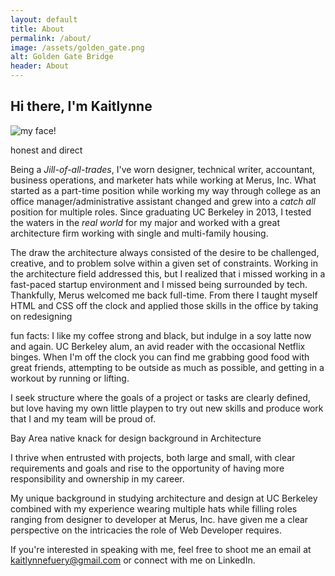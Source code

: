 ```yaml
---
layout: default
title: About
permalink: /about/
image: /assets/golden_gate.png
alt: Golden Gate Bridge
header: About
---
```


## Hi there, I'm Kaitlynne

<div id="kaitlynne">
    <img src="{{ site.baseurl }}/assets/about.jpg" alt="my face!">
</div>

honest and direct

Being a _Jill-of-all-trades_, I've worn designer, technical writer, accountant, business operations, and marketer hats while working at
Merus, Inc. What started as a part-time position while working my way through college as an office manager/administrative assistant
changed and grew into a _catch all_ position for multiple roles. Since graduating UC Berkeley in 2013, I tested the waters in the
_real world_ for my major and worked with a great architecture firm working with single and multi-family housing.

The draw the architecture always consisted of the desire to be challenged, creative, and to problem solve within a given set of constraints.
Working in the architecture field addressed this, but I realized that i missed working in a fast-paced startup environment and I missed
being surrounded by tech. Thankfully, Merus welcomed me back full-time. From there I taught myself HTML and CSS off the clock and applied
those skills in the office by taking on redesigning 

fun facts:
I like my coffee strong and black, but indulge in a soy latte now and again.
UC Berkeley alum, an avid reader with the occasional Netflix binges. When I'm off the clock you can find me
grabbing good food with great friends, attempting to be outside as much as possible, and getting in a workout by running or lifting.

I seek structure where the goals of a project or tasks are clearly defined, but love having my own little playpen to try out new
skills and produce work that I and my team will be proud of. 

Bay Area native
knack for design
background in Architecture

I thrive when entrusted with projects, both large and small, with clear requirements and goals and rise to the opportunity
of having more responsibility and ownership in my career. 

My unique background in studying architecture and design at UC Berkeley combined with my experience wearing multiple hats
while filling roles ranging from designer to developer at Merus, Inc. have given me a clear perspective on the intricacies
the role of Web Developer requires.

If you're interested in speaking with me, feel free to shoot me an email at
<a href="mailto:kaitlynnefuery@gmail.com">kaitlynnefuery@gmail.com</a> or connect with me on LinkedIn.

